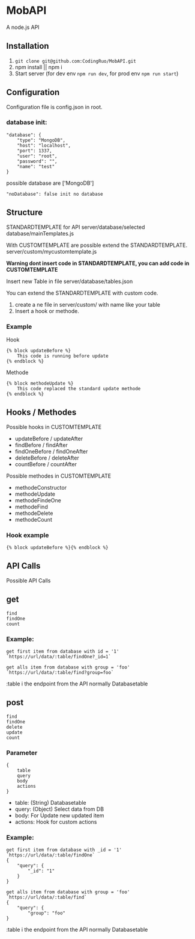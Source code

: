 # MobAPI
A node.js API

## Installation

1. `git clone git@github.com:CodingRuo/MobAPI.git`
2. npm install || npm i
3. Start server (for dev env `npm run dev`, for prod env `npm run start`)

## Configuration
Configuration file is config.json in root.

### database init:

    "database": {
        "type": "MongoDB",
        "host": "localhost",
        "port": 1337,
        "user": "root",
        "password": "",
        "name": "test"
    }

possible database are ['MongoDB']

    "noDatabase": false init no database

## Structure
STANDARDTEMPLATE for API
    server/database/selected database/mainTemplates.js 
    
With CUSTOMTEMPLATE are possible extend the STANDARDTEMPLATE. 
    server/custom/mycustomtemplate.js 
    
**Warning dont insert code in STANDARDTEMPLATE, you can add code in CUSTOMTEMPLATE**

Insert new Table in file
    server/database/tables.json

You can extend the STANDARDTEMPLATE with custom code. 
1. create a ne file in server/custom/ with name like your table
2. Insert a hook or methode. 

### Example

Hook

    {% block updateBefore %}
        This code is running before update
    {% endblock %}

Methode

    {% block methodeUpdate %}
        This code replaced the standard update methode
    {% endblock %}

## Hooks / Methodes
Possible hooks in CUSTOMTEMPLATE
- updateBefore / updateAfter
- findBefore / findAfter
- findOneBefore / findOneAfter
- deleteBefore / deleteAfter
- countBefore / countAfter

Possible methodes in CUSTOMTEMPLATE
- methodeConstructor
- methodeUpdate
- methodeFindeOne
- methodeFind
- methodeDelete
- methodeCount

### Hook example
    {% block updateBefore %}{% endblock %}

## API Calls
Possible API Calls

## get
    find 
    findOne
    count
    
### Example:
    get first item from database with id = '1'
    `https://url/data/:table/findOne?_id=1`

    get alls item from database with group = 'foo'
    `https://url/data/:table/find?group=foo`
    
:table i the endpoint from the API normally Databasetable
    
## post
    find 
    findOne
    delete
    update
    count
    
### Parameter
    {
        table
        query
        body
        actions
    }
    
- table:    (String) Databasetable
- query:    (Object) Select data from DB
- body:     For Update new updated item
- actions:  Hook for custom actions
    
### Example:
    get first item from database with _id = '1'
    `https://url/data/:table/findOne`
    {
        "query": {
            "_id": "1"
        }
    }

    get alls item from database with group = 'foo'
    `https://url/data/:table/find`
    {
        "query": {
            "group": "foo"
    }

:table i the endpoint from the API normally Databasetable



